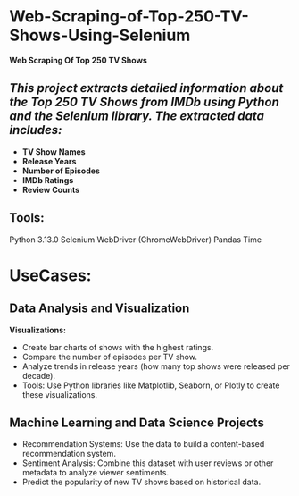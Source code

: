 # Web-Scraping-of-Top-250-TV-Shows-Using-Selenium
**Web Scraping Of Top 250 TV Shows**





## ***This project extracts detailed information about the Top 250 TV Shows from IMDb using Python and the Selenium library. The extracted data includes:***

- **TV Show Names**
- **Release Years**
- **Number of Episodes**
- **IMDb Ratings**
- **Review Counts**



## Tools:

Python 3.13.0
Selenium
WebDriver (ChromeWebDriver)
Pandas
Time




# UseCases:


## Data Analysis and Visualization
**Visualizations:**
- Create bar charts of shows with the highest ratings.
- Compare the number of episodes per TV show.
- Analyze trends in release years (how many top shows were released per decade).
- Tools: Use Python libraries like Matplotlib, Seaborn, or Plotly to create these visualizations.


## Machine Learning and Data Science Projects
- Recommendation Systems: Use the data to build a content-based recommendation system.
- Sentiment Analysis: Combine this dataset with user reviews or other metadata to analyze viewer sentiments.
- Predict the popularity of new TV shows based on historical data.

